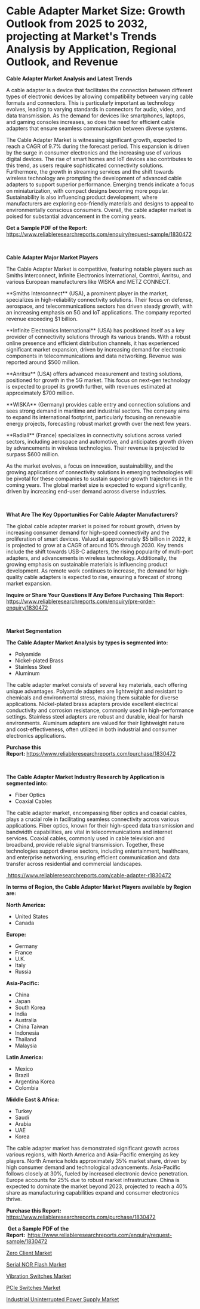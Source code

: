 <p><h1>Cable Adapter Market Size: Growth Outlook from 2025 to 2032, projecting at Market's Trends Analysis by Application, Regional Outlook, and Revenue</h1></p><p><strong>Cable Adapter Market Analysis and Latest Trends</strong></p>
<p><p>A cable adapter is a device that facilitates the connection between different types of electronic devices by allowing compatibility between varying cable formats and connectors. This is particularly important as technology evolves, leading to varying standards in connectors for audio, video, and data transmission. As the demand for devices like smartphones, laptops, and gaming consoles increases, so does the need for efficient cable adapters that ensure seamless communication between diverse systems.</p><p>The Cable Adapter Market is witnessing significant growth, expected to reach a CAGR of 9.7% during the forecast period. This expansion is driven by the surge in consumer electronics and the increasing use of various digital devices. The rise of smart homes and IoT devices also contributes to this trend, as users require sophisticated connectivity solutions. Furthermore, the growth in streaming services and the shift towards wireless technology are prompting the development of advanced cable adapters to support superior performance. Emerging trends indicate a focus on miniaturization, with compact designs becoming more popular. Sustainability is also influencing product development, where manufacturers are exploring eco-friendly materials and designs to appeal to environmentally conscious consumers. Overall, the cable adapter market is poised for substantial advancement in the coming years.</p></p>
<p><strong>Get a Sample PDF of the Report:&nbsp;</strong> <a href="https://www.reliableresearchreports.com/enquiry/request-sample/1830472?utm_campaign=118&utm_medium=2&utm_source=Github&utm_content=ia&utm_term=10022025&utm_id=cable-adapter">https://www.reliableresearchreports.com/enquiry/request-sample/1830472</a></p>
<p>&nbsp;</p>
<p><strong>Cable Adapter Major Market Players</strong></p>
<p><p>The Cable Adapter Market is competitive, featuring notable players such as Smiths Interconnect, Infinite Electronics International, Comtrol, Anritsu, and various European manufacturers like WISKA and METZ CONNECT. </p><p>**Smiths Interconnect** (USA), a prominent player in the market, specializes in high-reliability connectivity solutions. Their focus on defense, aerospace, and telecommunications sectors has driven steady growth, with an increasing emphasis on 5G and IoT applications. The company reported revenue exceeding $1 billion.</p><p>**Infinite Electronics International** (USA) has positioned itself as a key provider of connectivity solutions through its various brands. With a robust online presence and efficient distribution channels, it has experienced significant market expansion, driven by increasing demand for electronic components in telecommunications and data networking. Revenue was reported around $500 million.</p><p>**Anritsu** (USA) offers advanced measurement and testing solutions, positioned for growth in the 5G market. This focus on next-gen technology is expected to propel its growth further, with revenues estimated at approximately $700 million.</p><p>**WISKA** (Germany) provides cable entry and connection solutions and sees strong demand in maritime and industrial sectors. The company aims to expand its international footprint, particularly focusing on renewable energy projects, forecasting robust market growth over the next few years.</p><p>**Radiall** (France) specializes in connectivity solutions across varied sectors, including aerospace and automotive, and anticipates growth driven by advancements in wireless technologies. Their revenue is projected to surpass $600 million.</p><p>As the market evolves, a focus on innovation, sustainability, and the growing applications of connectivity solutions in emerging technologies will be pivotal for these companies to sustain superior growth trajectories in the coming years. The global market size is expected to expand significantly, driven by increasing end-user demand across diverse industries.</p></p>
<p>&nbsp;</p>
<p><strong>What Are The Key Opportunities For Cable Adapter Manufacturers?</strong></p>
<p><p>The global cable adapter market is poised for robust growth, driven by increasing consumer demand for high-speed connectivity and the proliferation of smart devices. Valued at approximately $5 billion in 2022, it is projected to grow at a CAGR of around 10% through 2030. Key trends include the shift towards USB-C adapters, the rising popularity of multi-port adapters, and advancements in wireless technology. Additionally, the growing emphasis on sustainable materials is influencing product development. As remote work continues to increase, the demand for high-quality cable adapters is expected to rise, ensuring a forecast of strong market expansion.</p></p>
<p><strong>Inquire or Share Your Questions If Any Before Purchasing This Report:</strong> <a href="https://www.reliableresearchreports.com/enquiry/pre-order-enquiry/1830472?utm_campaign=118&utm_medium=2&utm_source=Github&utm_content=ia&utm_term=10022025&utm_id=cable-adapter">https://www.reliableresearchreports.com/enquiry/pre-order-enquiry/1830472</a></p>
<p>&nbsp;</p>
<p><strong>Market Segmentation</strong></p>
<p><strong>The Cable Adapter Market Analysis by types is segmented into:</strong></p>
<p><ul><li>Polyamide</li><li>Nickel-plated Brass</li><li>Stainless Steel</li><li>Aluminum</li></ul></p>
<p><p>The cable adapter market consists of several key materials, each offering unique advantages. Polyamide adapters are lightweight and resistant to chemicals and environmental stress, making them suitable for diverse applications. Nickel-plated brass adapters provide excellent electrical conductivity and corrosion resistance, commonly used in high-performance settings. Stainless steel adapters are robust and durable, ideal for harsh environments. Aluminum adapters are valued for their lightweight nature and cost-effectiveness, often utilized in both industrial and consumer electronics applications.</p></p>
<p><strong>Purchase this Report:&nbsp;</strong><a href="https://www.reliableresearchreports.com/purchase/1830472?utm_campaign=118&utm_medium=2&utm_source=Github&utm_content=ia&utm_term=10022025&utm_id=cable-adapter">https://www.reliableresearchreports.com/purchase/1830472</a></p>
<p>&nbsp;</p>
<p><strong>The Cable Adapter Market Industry Research by Application is segmented into:</strong></p>
<p><ul><li>Fiber Optics</li><li>Coaxial Cables</li></ul></p>
<p><p>The cable adapter market, encompassing fiber optics and coaxial cables, plays a crucial role in facilitating seamless connectivity across various applications. Fiber optics, known for their high-speed data transmission and bandwidth capabilities, are vital in telecommunications and internet services. Coaxial cables, commonly used in cable television and broadband, provide reliable signal transmission. Together, these technologies support diverse sectors, including entertainment, healthcare, and enterprise networking, ensuring efficient communication and data transfer across residential and commercial landscapes.</p></p>
<p><a href="https://www.reliableresearchreports.com/cable-adapter-r1830472?utm_campaign=118&utm_medium=2&utm_source=Github&utm_content=ia&utm_term=10022025&utm_id=cable-adapter">&nbsp;https://www.reliableresearchreports.com/cable-adapter-r1830472</a></p>
<p><strong>In terms of Region, the Cable Adapter Market Players available by Region are:</strong></p>
<p>
    <p> <strong> North America: </strong>
        <ul>
            <li>United States</li>
            <li>Canada</li>
        </ul>
        </p> 
    <p> <strong> Europe: </strong>
        <ul>
            <li>Germany</li>
            <li>France</li>
            <li>U.K.</li>
            <li>Italy</li>
            <li>Russia</li>
        </ul>
        </p> 
    <p> <strong> Asia-Pacific: </strong>
        <ul>
            <li>China</li>
            <li>Japan</li>
            <li>South Korea</li>
            <li>India</li>
            <li>Australia</li>
            <li>China Taiwan</li>
            <li>Indonesia</li>
            <li>Thailand</li>
            <li>Malaysia</li>
        </ul>
        </p> 
    <p> <strong> Latin America: </strong>
        <ul>
            <li>Mexico</li>
            <li>Brazil</li>
            <li>Argentina Korea</li>
            <li>Colombia</li>
        </ul>
        </p> 
    <p> <strong> Middle East & Africa: </strong>
        <ul>
            <li>Turkey</li>
            <li>Saudi</li>
            <li>Arabia</li>
            <li>UAE</li>
            <li>Korea</li>
        </ul>
    </p>
    </p>
<p><p>The cable adapter market has demonstrated significant growth across various regions, with North America and Asia-Pacific emerging as key players. North America holds approximately 35% market share, driven by high consumer demand and technological advancements. Asia-Pacific follows closely at 30%, fueled by increased electronic device penetration. Europe accounts for 25% due to robust market infrastructure. China is expected to dominate the market beyond 2023, projected to reach a 40% share as manufacturing capabilities expand and consumer electronics thrive.</p></p>
<p><strong>Purchase this Report: </strong><a href="https://www.reliableresearchreports.com/purchase/1830472?utm_campaign=118&utm_medium=2&utm_source=Github&utm_content=ia&utm_term=10022025&utm_id=cable-adapter">https://www.reliableresearchreports.com/purchase/1830472</a></p>
<p>&nbsp;<strong>Get a Sample PDF of the Report:&nbsp;&nbsp;</strong><a href="https://www.reliableresearchreports.com/enquiry/request-sample/1830472?utm_campaign=118&utm_medium=2&utm_source=Github&utm_content=ia&utm_term=10022025&utm_id=cable-adapter">https://www.reliableresearchreports.com/enquiry/request-sample/1830472</a></p>
<p><strong></strong></p>
<p><p><a href="https://github.com/watzondechao/Market-Research-Report-List-1/blob/main/zero-client-market.md?utm_campaign=118&utm_medium=2&utm_source=Github&utm_content=ia&utm_term=10022025&utm_id=cable-adapter">Zero Client Market</a></p><p><a href="https://github.com/iroldilom/Market-Research-Report-List-1/blob/main/serial-nor-flash-market.md?utm_campaign=118&utm_medium=2&utm_source=Github&utm_content=ia&utm_term=10022025&utm_id=cable-adapter">Serial NOR Flash Market</a></p><p><a href="https://github.com/phephezxnf/Market-Research-Report-List-1/blob/main/vibration-switches-market.md?utm_campaign=118&utm_medium=2&utm_source=Github&utm_content=ia&utm_term=10022025&utm_id=cable-adapter">Vibration Switches Market</a></p><p><a href="https://github.com/moazugavate/Market-Research-Report-List-1/blob/main/pcie-switches-market.md?utm_campaign=118&utm_medium=2&utm_source=Github&utm_content=ia&utm_term=10022025&utm_id=cable-adapter">PCIe Switches Market</a></p><p><a href="https://github.com/slmagaddam/Market-Research-Report-List-1/blob/main/industrial-uninterrupted-power-supply-market.md?utm_campaign=118&utm_medium=2&utm_source=Github&utm_content=ia&utm_term=10022025&utm_id=cable-adapter">Industrial Uninterrupted Power Supply Market</a></p></p>